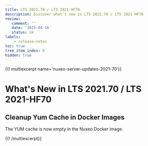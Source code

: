 ```yaml
---
title: LTS 2021.70 / LTS 2021-HF70
description: Discover what's new in LTS 2021.70 / LTS 2021-HF70
review:
   comment: ''
   date: '2025-04-16'
   status: ok
labels:
    - release-notes
toc: true
tree_item_index: 0
hidden: true
---
```


{{! multiexcerpt name='nuxeo-server-updates-2021-70'}}
# What's New in LTS 2021.70 / LTS 2021-HF70

## Cleanup Yum Cache in Docker Images

The YUM cache is now empty in the Nuxeo Docker image.


{{! /multiexcerpt}}
